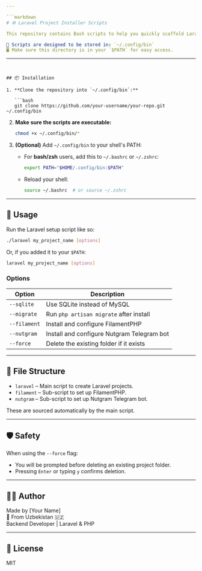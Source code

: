 ```yaml
---

```markdown
# ⚙️ Laravel Project Installer Scripts

This repository contains Bash scripts to help you quickly scaffold Laravel projects with optional support for [FilamentPHP](https://filamentphp.com/) and [Nutgram](https://github.com/nutgram/nutgram-laravel).  

📁 Scripts are designed to be stored in: `~/.config/bin`  
🖥️ Make sure this directory is in your `$PATH` for easy access.
```
---
```


## 📦 Installation

1. **Clone the repository into `~/.config/bin`:**

   ```bash
   git clone https://github.com/your-username/your-repo.git ~/.config/bin
   ```

2. **Make sure the scripts are executable:**

   ```bash
   chmod +x ~/.config/bin/*
   ```

3. **(Optional)** Add `~/.config/bin` to your shell's PATH:

   - For **bash/zsh** users, add this to `~/.bashrc` or `~/.zshrc`:

     ```bash
     export PATH="$HOME/.config/bin:$PATH"
     ```

   - Reload your shell:

     ```bash
     source ~/.bashrc  # or source ~/.zshrc
     ```

---

## 🚀 Usage

Run the Laravel setup script like so:

```bash
./laravel my_project_name [options]
```

Or, if you added it to your `$PATH`:

```bash
laravel my_project_name [options]
```

### Options

| Option        | Description                                    |
|---------------|------------------------------------------------|
| `--sqlite`    | Use SQLite instead of MySQL                    |
| `--migrate`   | Run `php artisan migrate` after install        |
| `--filament`  | Install and configure FilamentPHP              |
| `--nutgram`   | Install and configure Nutgram Telegram bot     |
| `--force`     | Delete the existing folder if it exists        |

---

## 🧰 File Structure

- `laravel` – Main script to create Laravel projects.
- `filament` – Sub-script to set up FilamentPHP.
- `nutgram` – Sub-script to set up Nutgram Telegram bot.

These are sourced automatically by the main script.

---

## 🛡️ Safety

When using the `--force` flag:
- You will be prompted before deleting an existing project folder.
- Pressing `Enter` or typing `y` confirms deletion.

---

## 🧑‍💻 Author

Made by [Your Name]  
📍 From Uzbekistan 🇺🇿  
Backend Developer | Laravel & PHP

---

## 🪪 License

MIT
